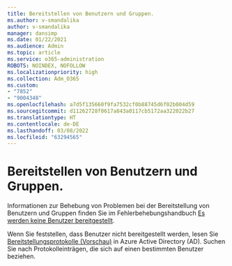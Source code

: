```yaml
---
title: Bereitstellen von Benutzern und Gruppen.
ms.author: v-smandalika
author: v-smandalika
manager: dansimp
ms.date: 01/22/2021
ms.audience: Admin
ms.topic: article
ms.service: o365-administration
ROBOTS: NOINDEX, NOFOLLOW
ms.localizationpriority: high
ms.collection: Adm_O365
ms.custom:
- "7852"
- "9004348"
ms.openlocfilehash: a7d5f135660f9fa7532cf0b88745d6f02b004d59
ms.sourcegitcommit: d11262728f0617a843a0117cb5172aa322022b27
ms.translationtype: HT
ms.contentlocale: de-DE
ms.lasthandoff: 03/08/2022
ms.locfileid: "63294565"
---
```

# <a name="provisioning-users-and-groups"></a>Bereitstellen von Benutzern und Gruppen.

Informationen zur Behebung von Problemen bei der Bereitstellung von Benutzern und Gruppen finden Sie im Fehlerbehebungshandbuch [Es werden keine Benutzer bereitgestellt](https://docs.microsoft.com/azure/active-directory/app-provisioning/application-provisioning-config-problem-no-users-provisioned).

Wenn Sie feststellen, dass Benutzer nicht bereitgestellt werden, lesen Sie [Bereitstellungsprotokolle (Vorschau)](https://docs.microsoft.com/azure/active-directory/reports-monitoring/concept-provisioning-logs) in Azure Active Directory (AD). Suchen Sie nach Protokolleinträgen, die sich auf einen bestimmten Benutzer beziehen.

